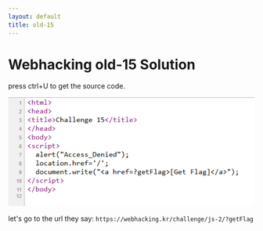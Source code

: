 ```yaml
---
layout: default
title: old-15
---
```


# Webhacking old-15 Solution

press ctrl+U to get the source code.

![alt text](./images/old-15.png)

let's go to the url they say:
`https://webhacking.kr/challenge/js-2/?getFlag`


